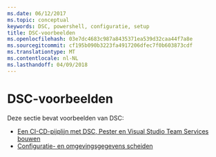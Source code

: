 ```yaml
---
ms.date: 06/12/2017
ms.topic: conceptual
keywords: DSC, powershell, configuratie, setup
title: DSC-voorbeelden
ms.openlocfilehash: 03e7dc4683c987a8435371ea539d32caa44f7a8e
ms.sourcegitcommit: cf195b090b3223fa4917206dfec7f0b603873cdf
ms.translationtype: MT
ms.contentlocale: nl-NL
ms.lasthandoff: 04/09/2018
---
```

# <a name="dsc-examples"></a>DSC-voorbeelden

Deze sectie bevat voorbeelden van DSC:

- [Een CI-CD-pijplijn met DSC, Pester en Visual Studio Team Services bouwen](dscCiCd.md)
- [Configuratie- en omgevingsgegevens scheiden](separatingEnvData.md)
